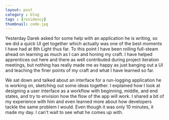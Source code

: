 ```yaml
---
layout: post
category : blog
tags : [residency]
thumbnail: code.jpg
---
```

<p>Yesterday Darek asked for some help with an application he is writing, so we did a quick UI get together which actually was one of the best moments I have had at 8th Light thus far. To this point I have been rolling full-steam ahead on learning as much as I can and honing my craft. I have helped apprentices out here and there as well contributed during project iteration meetings, but nothing has really made me as happy as just banging out a UI and teaching the finer points of my craft and what I have learned so far.</p>
<p>We sat down and talked about an interface for a run-logging application he is working on, sketching out some ideas together. I explained how I look at designing a user interface as a workflow with beginning, middle, and end states, and try to envision how the flow of the app will work.  I shared a bit of my experience with him and even learned more about how developers tackle the same problem I would. Even though it was only 10 minutes, it made my day. I can't wait to see what he comes up with.</p>
